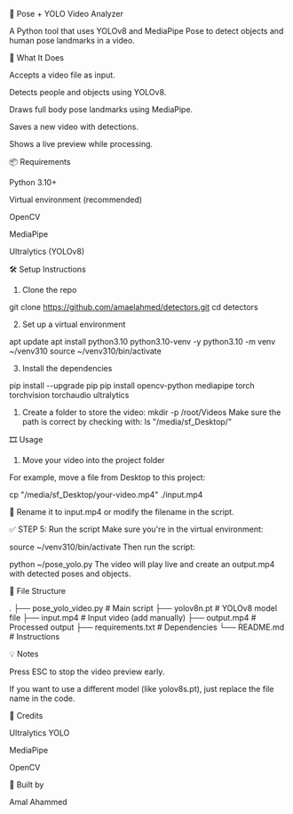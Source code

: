 🎯 Pose + YOLO Video Analyzer

A Python tool that uses YOLOv8 and MediaPipe Pose to detect objects and human pose landmarks in a video.

🧠 What It Does

Accepts a video file as input.

Detects people and objects using YOLOv8.

Draws full body pose landmarks using MediaPipe.

Saves a new video with detections.

Shows a live preview while processing.

📦 Requirements

Python 3.10+

Virtual environment (recommended)

OpenCV

MediaPipe

Ultralytics (YOLOv8)

🛠️ Setup Instructions

1. Clone the repo

git clone https://github.com/amaelahmed/detectors.git
cd detectors

2. Set up a virtual environment

apt update
apt install python3.10 python3.10-venv -y
python3.10 -m venv ~/venv310
source ~/venv310/bin/activate


3. Install the dependencies

pip install --upgrade pip
pip install opencv-python mediapipe torch torchvision torchaudio ultralytics

1. Create a folder to store the video:
mkdir -p /root/Videos
Make sure the path is correct by checking with:
ls "/media/sf_Desktop/"


🎞️ Usage

1. Move your video into the project folder

For example, move a file from Desktop to this project:

cp "/media/sf_Desktop/your-video.mp4" ./input.mp4

📌 Rename it to input.mp4 or modify the filename in the script.

✅ STEP 5: Run the script
Make sure you're in the virtual environment:


source ~/venv310/bin/activate
Then run the script:

python ~/pose_yolo.py
The video will play live and create an output.mp4 with detected poses and objects.

📁 File Structure

.
├── pose_yolo_video.py     # Main script
├── yolov8n.pt             # YOLOv8 model file
├── input.mp4              # Input video (add manually)
├── output.mp4             # Processed output
├── requirements.txt       # Dependencies
└── README.md              # Instructions

💡 Notes

Press ESC to stop the video preview early.

If you want to use a different model (like yolov8s.pt), just replace the file name in the code.

🙌 Credits

Ultralytics YOLO

MediaPipe

OpenCV

👤 Built by

Amal Ahammed


